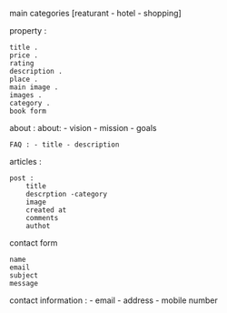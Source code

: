 main categories [reaturant - hotel - shopping]

property :

    title .
    price .
    rating
    description .
    place .
    main image .
    images .
    category .
    book form
about : about: - vision - mission - goals

    FAQ : - title - description

articles :

    post :
        title
        descrption -category
        image
        created at
        comments
        authot
contact form

    name
    email
    subject
    message
contact information : - email - address - mobile number
